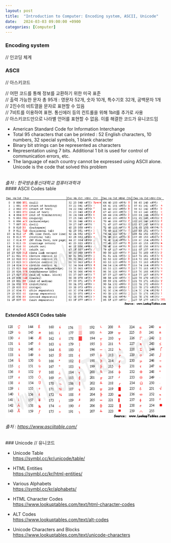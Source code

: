 ```yaml
---
layout: post
title:  "Introduction to Computer: Encoding system, ASCII, Unicode"
date:   2024-03-03 09:00:00 +0900
categories: [Computer]
---
```


### Encoding system   
// 인코딩 체계   
   
### ASCII   
// 아스키코드   
   
// 어떤 코드를 통해 정보를 교환하기 위한 미국 표준   
// 출력 가능한 문자 총 95개 : 영문자 52개, 숫자 10개, 특수기호 32개, 공백문자 1개   
// 2진수의 비트열을 문자로 표현할 수 있음   
// 7비트를 이용하여 표현. 통신에러 등의 컨트롤을 위해 1bit를 추가로 사용   
// 아스키코드만으로 나라별 언어를 표현할 수 없음. 이를 해결한 코드가 유니코드임   
- American Standard Code for Information Interchange   
- Total 95 characters that can be printed : 52 English characters, 10 numbers, 32 special symbols, 1 blank character   
- Binary bit strings can be represented as characters   
- Representation using 7 bits. Additional 1 bit is used for control of communication errors, etc.   
- The language of each country cannot be expressed using ASCII alone. Unicode is the code that solved this problem   
   
<br />
<cite>출처 : 한국방송통신대학교 컴퓨터과학과</cite>
   
<br />
#### ASCII Codes table   
   
![](https://raw.githubusercontent.com/mmmirrra/mmmirrra.github.io/main/_assets/asciiFull.gif)
   
#### Extended ASCII Codes table   
   
![](https://raw.githubusercontent.com/mmmirrra/mmmirrra.github.io/main/_assets/asciiExtend.gif)
   
<cite>출처 : https://www.asciitable.com/</cite>
   
<br />
### Unicode   
// 유니코드   
   
- Unicode Table   
https://symbl.cc/kr/unicode/table/
   
- HTML Entities   
https://symbl.cc/kr/html-entities/
   
- Various Alphabets   
https://symbl.cc/kr/alphabets/
   
- HTML Character Codes   
https://www.lookuptables.com/text/html-character-codes
   
- ALT Codes   
https://www.lookuptables.com/text/alt-codes
   
- Unicode Characters and Blocks   
https://www.lookuptables.com/text/unicode-characters
